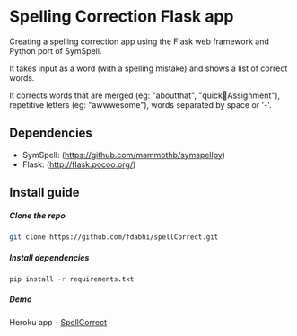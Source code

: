 # Spelling Correction Flask app

Creating a spelling correction app using the Flask web framework and Python port of SymSpell.

It takes input as a word (with a spelling mistake) and shows a list of correct words.

It corrects words that are merged (eg: "aboutthat", "quick🤗Assignment"), repetitive letters (eg: "awwwesome"), words separated by space or '-'.

## Dependencies

* SymSpell: (https://github.com/mammothb/symspellpy)
* Flask: (http://flask.pocoo.org/)

## Install guide

##### Clone the repo

```bash
git clone https://github.com/fdabhi/spellCorrect.git
```

##### Install dependencies
```bash
pip install -r requirements.txt
```

##### Demo
Heroku app - [SpellCorrect](https://spellcorrecttest.herokuapp.com/spellCorrect)
